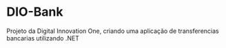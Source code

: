 # DIO-Bank

Projeto da Digital Innovation One, criando uma aplicação de transferencias bancarias utilizando .NET
